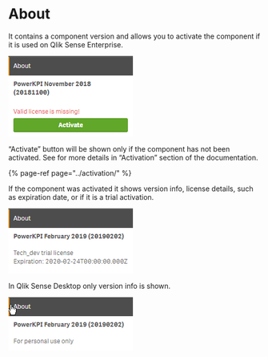 # About

It contains a component version and allows you to activate the component if it is used on Qlik Sense Enterprise.

![](../.gitbook/assets/image%20%28116%29.png)

“Activate” button will be shown only if the component has not been activated. See for more details in “Activation” section of the documentation.

{% page-ref page="../activation/" %}

If the component was activated it shows version info, license details, such as expiration date, or if it is a trial activation.

![](../.gitbook/assets/image%20%2850%29.png)

In Qlik Sense Desktop only version info is shown.

![](../.gitbook/assets/image%20%2835%29.png)

